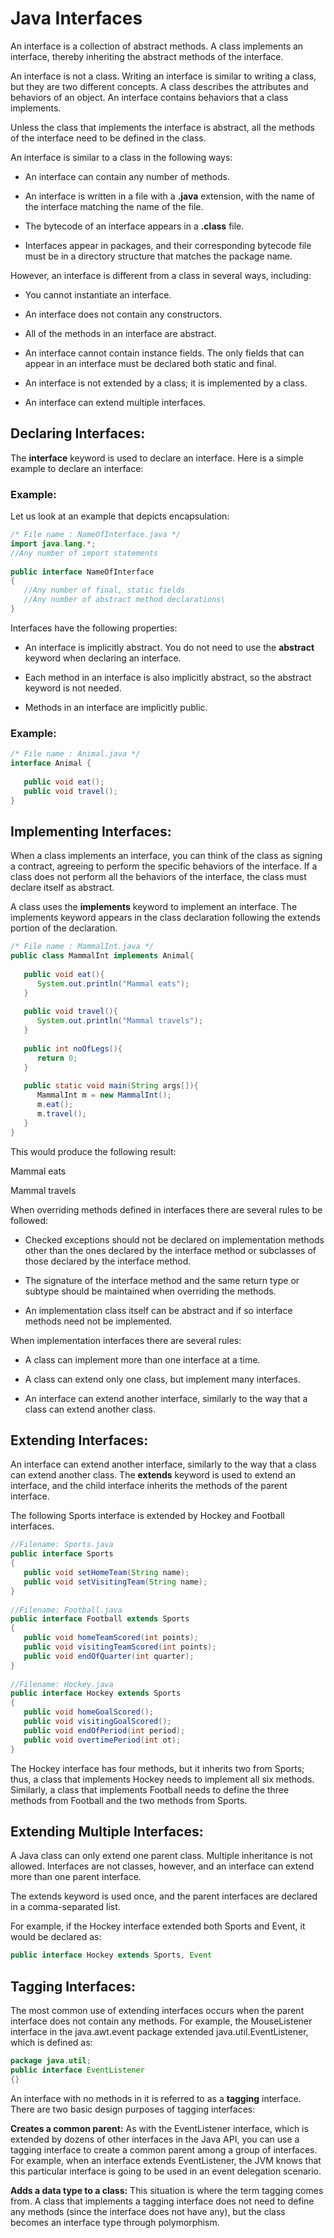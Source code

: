 **Java Interfaces**
===================

An interface is a collection of abstract methods. A class implements an
interface, thereby inheriting the abstract methods of the interface.

An interface is not a class. Writing an interface is similar to writing a class,
but they are two different concepts. A class describes the attributes and
behaviors of an object. An interface contains behaviors that a class implements.

Unless the class that implements the interface is abstract, all the methods of
the interface need to be defined in the class.

An interface is similar to a class in the following ways:

-   An interface can contain any number of methods.

-   An interface is written in a file with a **.java** extension, with the name
    of the interface matching the name of the file.

-   The bytecode of an interface appears in a **.class** file.

-   Interfaces appear in packages, and their corresponding bytecode file must be
    in a directory structure that matches the package name.

However, an interface is different from a class in several ways, including:

-   You cannot instantiate an interface.

-   An interface does not contain any constructors.

-   All of the methods in an interface are abstract.

-   An interface cannot contain instance fields. The only fields that can appear
    in an interface must be declared both static and final.

-   An interface is not extended by a class; it is implemented by a class.

-   An interface can extend multiple interfaces.

**Declaring Interfaces:**
-------------------------

The **interface** keyword is used to declare an interface. Here is a simple
example to declare an interface:

### **Example:**

Let us look at an example that depicts encapsulation:

```java
/* File name : NameOfInterface.java */
import java.lang.*;
//Any number of import statements
 
public interface NameOfInterface
{
   //Any number of final, static fields
   //Any number of abstract method declarations\
}
```

Interfaces have the following properties:

-   An interface is implicitly abstract. You do not need to use the **abstract**
    keyword when declaring an interface.

-   Each method in an interface is also implicitly abstract, so the abstract
    keyword is not needed.

-   Methods in an interface are implicitly public.

### **Example:**

```java
/* File name : Animal.java */
interface Animal {
 
   public void eat();
   public void travel();
}
```

**Implementing Interfaces:**
----------------------------

When a class implements an interface, you can think of the class as signing a
contract, agreeing to perform the specific behaviors of the interface. If a
class does not perform all the behaviors of the interface, the class must
declare itself as abstract.

A class uses the **implements** keyword to implement an interface. The
implements keyword appears in the class declaration following the extends
portion of the declaration.

```java
/* File name : MammalInt.java */
public class MammalInt implements Animal{
 
   public void eat(){
      System.out.println("Mammal eats");
   }
 
   public void travel(){
      System.out.println("Mammal travels");
   }
 
   public int noOfLegs(){
      return 0;
   }
 
   public static void main(String args[]){
      MammalInt m = new MammalInt();
      m.eat();
      m.travel();
   }
}
```

This would produce the following result:

Mammal eats

Mammal travels

When overriding methods defined in interfaces there are several rules to be
followed:

-   Checked exceptions should not be declared on implementation methods other
    than the ones declared by the interface method or subclasses of those
    declared by the interface method.

-   The signature of the interface method and the same return type or subtype
    should be maintained when overriding the methods.

-   An implementation class itself can be abstract and if so interface methods
    need not be implemented.

When implementation interfaces there are several rules:

-   A class can implement more than one interface at a time.

-   A class can extend only one class, but implement many interfaces.

-   An interface can extend another interface, similarly to the way that a class
    can extend another class.

**Extending Interfaces:**
-------------------------

An interface can extend another interface, similarly to the way that a class can
extend another class. The **extends** keyword is used to extend an interface,
and the child interface inherits the methods of the parent interface.

The following Sports interface is extended by Hockey and Football interfaces.

```java
//Filename: Sports.java
public interface Sports
{
   public void setHomeTeam(String name);
   public void setVisitingTeam(String name);
}
 
//Filename: Football.java
public interface Football extends Sports
{
   public void homeTeamScored(int points);
   public void visitingTeamScored(int points);
   public void endOfQuarter(int quarter);
}
 
//Filename: Hockey.java
public interface Hockey extends Sports
{
   public void homeGoalScored();
   public void visitingGoalScored();
   public void endOfPeriod(int period);
   public void overtimePeriod(int ot);
}
```

The Hockey interface has four methods, but it inherits two from Sports; thus, a
class that implements Hockey needs to implement all six methods. Similarly, a
class that implements Football needs to define the three methods from Football
and the two methods from Sports.

**Extending Multiple Interfaces:**
----------------------------------

A Java class can only extend one parent class. Multiple inheritance is not
allowed. Interfaces are not classes, however, and an interface can extend more
than one parent interface.

The extends keyword is used once, and the parent interfaces are declared in a
comma-separated list.

For example, if the Hockey interface extended both Sports and Event, it would be
declared as:

```java
public interface Hockey extends Sports, Event
```

**Tagging Interfaces:**
-----------------------

The most common use of extending interfaces occurs when the parent interface
does not contain any methods. For example, the MouseListener interface in the
java.awt.event package extended java.util.EventListener, which is defined as:

```java
package java.util;
public interface EventListener
{}
```

An interface with no methods in it is referred to as a **tagging** interface.
There are two basic design purposes of tagging interfaces:

**Creates a common parent:** As with the EventListener interface, which is
extended by dozens of other interfaces in the Java API, you can use a tagging
interface to create a common parent among a group of interfaces. For example,
when an interface extends EventListener, the JVM knows that this particular
interface is going to be used in an event delegation scenario.

**Adds a data type to a class:** This situation is where the term tagging comes
from. A class that implements a tagging interface does not need to define any
methods (since the interface does not have any), but the class becomes an
interface type through polymorphism.

 
